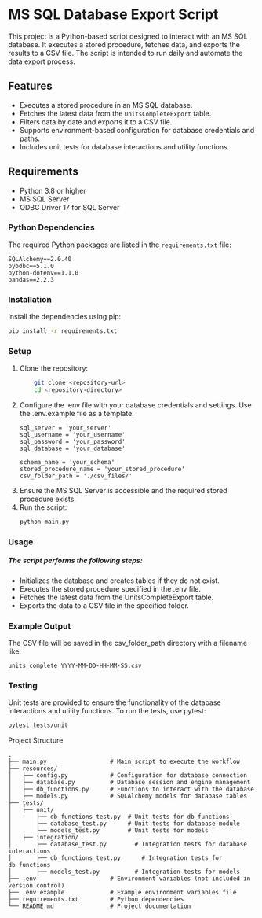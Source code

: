 # MS SQL Database Export Script

This project is a Python-based script designed to interact with an MS SQL database. It executes a stored procedure, fetches data, and exports the results to a CSV file. The script is intended to run daily and automate the data export process.

## Features

- Executes a stored procedure in an MS SQL database.
- Fetches the latest data from the `UnitsCompleteExport` table.
- Filters data by date and exports it to a CSV file.
- Supports environment-based configuration for database credentials and paths.
- Includes unit tests for database interactions and utility functions.

## Requirements

- Python 3.8 or higher
- MS SQL Server
- ODBC Driver 17 for SQL Server

### Python Dependencies

The required Python packages are listed in the `requirements.txt` file:

```plaintext
SQLAlchemy==2.0.40
pyodbc==5.1.0
python-dotenv==1.1.0
pandas==2.2.3
```

### Installation

Install the dependencies using pip:

```bash
pip install -r requirements.txt
```

### Setup

1. Clone the repository:
    ```bash
        git clone <repository-url>
        cd <repository-directory>
    ```
2. Configure the .env file with your database credentials and settings. Use the .env.example file as a template:  
    ```plaintext
    sql_server = 'your_server'
    sql_username = 'your_username'
    sql_password = 'your_password'
    sql_database = 'your_database'

    schema_name = 'your_schema'
    stored_procedure_name = 'your_stored_procedure'
    csv_folder_path = './csv_files/'
    ```
3. Ensure the MS SQL Server is accessible and the required stored procedure exists.  
4. Run the script:
    ```bash
    python main.py
   ```

### Usage

##### The script performs the following steps:  
 - Initializes the database and creates tables if they do not exist.
 - Executes the stored procedure specified in the .env file.
 - Fetches the latest data from the UnitsCompleteExport table.
 - Exports the data to a CSV file in the specified folder.

### Example Output
The CSV file will be saved in the csv_folder_path directory with a filename like:
```plaintext
units_complete_YYYY-MM-DD-HH-MM-SS.csv
```

### Testing
Unit tests are provided to ensure the functionality of the database interactions and utility functions. To run the tests, use pytest:

```bash
pytest tests/unit
```

Project Structure
```plaintext
.
├── main.py                  # Main script to execute the workflow
├── resources/
│   ├── config.py            # Configuration for database connection
│   ├── database.py          # Database session and engine management
│   ├── db_functions.py      # Functions to interact with the database
│   ├── models.py            # SQLAlchemy models for database tables
├── tests/
│   ├── unit/
│       ├── db_functions_test.py  # Unit tests for db_functions
│       ├── database_test.py      # Unit tests for database module
│       ├── models_test.py        # Unit tests for models
│   ├── integration/
│       ├── database_test.py        # Integration tests for database interactions
│       ├── db_functions_test.py      # Integration tests for db_functions
│       ├── models_test.py          # Integration tests for models
├── .env                     # Environment variables (not included in version control)
├── .env.example             # Example environment variables file
├── requirements.txt         # Python dependencies
└── README.md                # Project documentation
```